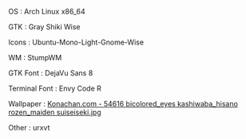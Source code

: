 OS
: Arch Linux x86_64

GTK
: Gray Shiki Wise

Icons
: Ubuntu-Mono-Light-Gnome-Wise

WM
: StumpWM

GTK Font
: DejaVu Sans 8

Terminal Font
: Envy Code R

Wallpaper
: [Konachan.com - 54616 bicolored_eyes kashiwaba_hisano rozen_maiden suiseiseki.jpg](http://konachan.com/post/show/54616/)

Other
: urxvt
